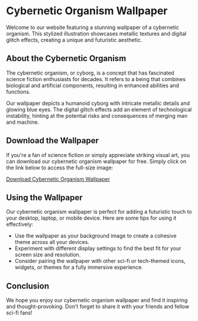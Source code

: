 <!--
Write me markdown content of website with wallpaper:

"A stylized illustration of a cybernetic organism, with metallic textures and digital glitch effects."

The header of the page should not be copy of the text but rather a real content of the website which is using this wallpaper.

- Feel free to use structure like headings, bullets, numbering, blockquotes, paragraphs, horizontal lines, etc.
- You can use formatting like bold or _italic_
- You can include UTF-8 emojis
- Links should be only #hash anchors (and you can refer to the document itself)
- Do not include images
-->

<!--font:Montserrat-->

# Cybernetic Organism Wallpaper

Welcome to our website featuring a stunning wallpaper of a cybernetic organism. This stylized illustration showcases metallic textures and digital glitch effects, creating a unique and futuristic aesthetic.

## About the Cybernetic Organism

The cybernetic organism, or cyborg, is a concept that has fascinated science fiction enthusiasts for decades. It refers to a being that combines biological and artificial components, resulting in enhanced abilities and functions.

Our wallpaper depicts a humanoid cyborg with intricate metallic details and glowing blue eyes. The digital glitch effects add an element of technological instability, hinting at the potential risks and consequences of merging man and machine.

## Download the Wallpaper

If you're a fan of science fiction or simply appreciate striking visual art, you can download our cybernetic organism wallpaper for free. Simply click on the link below to access the full-size image:

[Download Cybernetic Organism Wallpaper](#)

## Using the Wallpaper

Our cybernetic organism wallpaper is perfect for adding a futuristic touch to your desktop, laptop, or mobile device. Here are some tips for using it effectively:

- Use the wallpaper as your background image to create a cohesive theme across all your devices.
- Experiment with different display settings to find the best fit for your screen size and resolution.
- Consider pairing the wallpaper with other sci-fi or tech-themed icons, widgets, or themes for a fully immersive experience.

## Conclusion

We hope you enjoy our cybernetic organism wallpaper and find it inspiring and thought-provoking. Don't forget to share it with your friends and fellow sci-fi fans!
